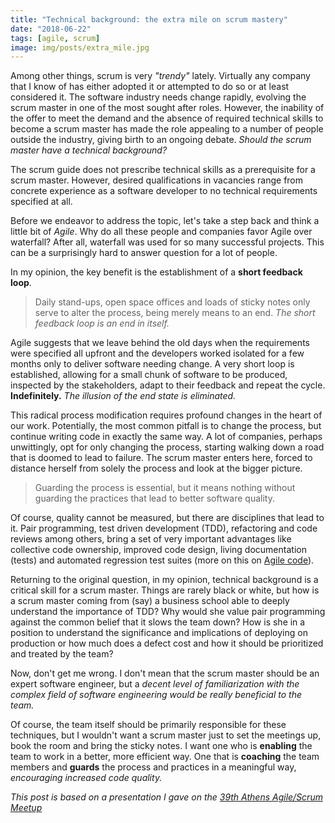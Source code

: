 ```yaml
---
title: "Technical background: the extra mile on scrum mastery"
date: "2018-06-22"
tags: [agile, scrum]
image: img/posts/extra_mile.jpg
---
```


Among other things, scrum is very *"trendy"* lately. Virtually any company that I know of has either adopted it or attempted to do so or at least considered it. The software industry needs change rapidly, evolving the scrum master in one of the most sought after roles. However, the inability of the offer to meet the demand and the absence of required technical skills to become a scrum master has made the role appealing to a number of people outside the industry, giving birth to an ongoing debate. *Should the scrum master have a technical background?*

The scrum guide does not prescribe technical skills as a prerequisite for a scrum master. However, desired qualifications in vacancies range from concrete experience as a software developer to no technical requirements specified at all.

Before we endeavor to address the topic, let's take a step back and think a little bit of *Agile*. Why do all these people and companies favor Agile over waterfall? After all, waterfall was used for so many successful projects. This can be a surprisingly hard to answer question for a lot of people.

In my opinion, the key benefit is the establishment of a **short feedback loop**.

> Daily stand-ups, open space offices and loads of sticky notes only serve to alter the process, being merely means to an end. *The short feedback loop is an end in itself.*

Agile suggests that we leave behind the old days when the requirements were specified all upfront and the developers worked isolated for a few months only to deliver software needing change. A very short loop is established, allowing for a small chunk of software to be produced, inspected by the stakeholders, adapt to their feedback and repeat the cycle. **Indefinitely.** *The illusion of the end state is eliminated.*

This radical process modification requires profound changes in the heart of our work. Potentially, the most common pitfall is to change the process, but continue writing code in exactly the same way. A lot of companies, perhaps unwittingly, opt for only changing the process, starting walking down a road that is doomed to lead to failure. The scrum master enters here, forced to distance herself from solely the process and look at the bigger picture.

> Guarding the process is essential, but it means nothing without guarding the practices that lead to better software quality.

Of course, quality cannot be measured, but there are disciplines that lead to it. Pair programming, test driven development (TDD), refactoring and code reviews among others, bring a set of very important advantages like collective code ownership, improved code design, living documentation (tests) and automated regression test suites (more on this on [Agile code](https://nvoulgaris.com/agile-code)).

Returning to the original question, in my opinion, technical background is a critical skill for a scrum master. Things are rarely black or white, but how is a scrum master coming from (say) a business school able to deeply understand the importance of TDD? Why would she value pair programming against the common belief that it slows the team down? How is she in a position to understand the significance and implications of deploying on production or how much does a defect cost and how it should be prioritized and treated by the team?

Now, don't get me wrong. I don't mean that the scrum master should be an expert software engineer, but a *decent level of familiarization with the complex field of software engineering would be really beneficial to the team.*

Of course, the team itself should be primarily responsible for these techniques, but I wouldn't want a scrum master just to set the meetings up, book the room and bring the sticky notes. I want one who is **enabling** the team to work in a better, more efficient way. One that is **coaching** the team members and **guards** the process and practices in a meaningful way, *encouraging increased code quality.*

*This post is based on a presentation I gave on the [39th Athens Agile/Scrum Meetup](https://www.meetup.com/Agile-Greece/events/250188126)*
